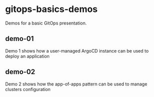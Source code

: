 # gitops-basics-demos

Demos for a basic GitOps presentation.

## demo-01

Demo 1 shows how a user-managed ArgoCD instance can be used to deploy an application

## demo-02

Demo 2 shows how the app-of-apps pattern can be used to manage clusters configuration
